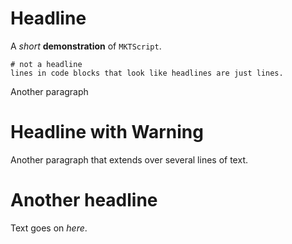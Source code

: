 # Headline

A *short* **demonstration** of `MKTScript`.

```
# not a headline
lines in code blocks that look like headlines are just lines.
```


Another paragraph
# Headline with Warning
Another paragraph
that extends
over several lines of text.

# Another headline
Text goes on *here*.
